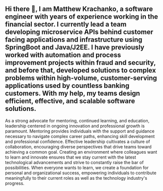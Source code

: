 ## Hi there 👋, I am Matthew Krachanko, a software engineer with years of experience working in the financial sector. I currently lead a team developing microservice APIs behind customer facing applications and infrastructure using SpringBoot and Java/J2EE. I have previously worked with automation and process improvement projects within fraud and security, and before that, developed solutions to complex problems within high-volume, customer-serving applications used by countless banking customers. With my help, my teams design efficient, effective, and scalable software solutions.

As a strong advocate for mentoring, continued learning, and education, leadership centered in ongoing innovation and professional growth is paramount. Mentoring provides individuals with the support and guidance necessary to navigate complex career paths, enhancing skill development and professional confidence. Effective leadership cultivates a culture of collaboration, encouraging diverse perspectives that drive teams toward achieving a common goal. Creating an environment where colleagues want to learn and innovate ensures that we stay current with the latest technological advancements and strive to constantly raise the bar of possibilities. When everyone wants to learn, we create a foundation for personal and organizational success, empowering individuals to contribute meaningfully to their current roles as well as the technology industry's progress.

<!--
**mkrachanko/mkrachanko** is a ✨ _special_ ✨ repository because its `README.md` (this file) appears on your GitHub profile.

Here are some ideas to get you started:

- 🔭 I’m currently working on ...
- 🌱 I’m currently learning ...
- 👯 I’m looking to collaborate on ...
- 🤔 I’m looking for help with ...
- 💬 Ask me about ...
- 📫 How to reach me: ...
- 😄 Pronouns: ...
- ⚡ Fun fact: ...
-->
